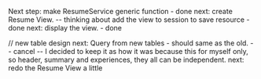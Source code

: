Next step: make ResumeService generic function - done
next: create Resume View. -- thinking about add the view to session to save resource - done
next: display the view. - done

// new table design
next: Query from new tables - should same as the old. -- cancel
-- I decided to keep it as how it was because this for myself only, so header, summary and experiences, they all can be independent. 
next: redo the Resume View a little